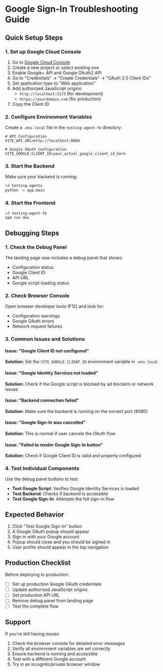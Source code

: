 # Google Sign-In Troubleshooting Guide

## Quick Setup Steps

### 1. Set up Google Cloud Console
1. Go to [Google Cloud Console](https://console.cloud.google.com/)
2. Create a new project or select existing one
3. Enable Google+ API and Google OAuth2 API
4. Go to "Credentials" → "Create Credentials" → "OAuth 2.0 Client IDs"
5. Set application type to "Web application"
6. Add authorized JavaScript origins:
   - `http://localhost:5173` (for development)
   - `https://yourdomain.com` (for production)
7. Copy the Client ID

### 2. Configure Environment Variables
Create a `.env.local` file in the `testing-agent-fe` directory:

```env
# API Configuration
VITE_API_URL=http://localhost:8080

# Google OAuth Configuration
VITE_GOOGLE_CLIENT_ID=your_actual_google_client_id_here
```

### 3. Start the Backend
Make sure your backend is running:
```bash
cd testing-agents
python -m app.main
```

### 4. Start the Frontend
```bash
cd testing-agent-fe
npm run dev
```

## Debugging Steps

### 1. Check the Debug Panel
The landing page now includes a debug panel that shows:
- Configuration status
- Google Client ID
- API URL
- Google script loading status

### 2. Check Browser Console
Open browser developer tools (F12) and look for:
- Configuration warnings
- Google OAuth errors
- Network request failures

### 3. Common Issues and Solutions

#### Issue: "Google Client ID not configured"
**Solution:** Set the `VITE_GOOGLE_CLIENT_ID` environment variable in `.env.local`

#### Issue: "Google Identity Services not loaded"
**Solution:** Check if the Google script is blocked by ad blockers or network issues

#### Issue: "Backend connection failed"
**Solution:** Make sure the backend is running on the correct port (8080)

#### Issue: "Google Sign-In was cancelled"
**Solution:** This is normal if user cancels the OAuth flow

#### Issue: "Failed to render Google Sign-In button"
**Solution:** Check if Google Client ID is valid and properly configured

### 4. Test Individual Components

Use the debug panel buttons to test:
- **Test Google Script**: Verifies Google Identity Services is loaded
- **Test Backend**: Checks if backend is accessible
- **Test Google Sign-In**: Attempts the full sign-in flow

## Expected Behavior

1. Click "Test Google Sign-In" button
2. A Google OAuth popup should appear
3. Sign in with your Google account
4. Popup should close and you should be signed in
5. User profile should appear in the top navigation

## Production Checklist

Before deploying to production:
- [ ] Set up production Google OAuth credentials
- [ ] Update authorized JavaScript origins
- [ ] Set production API URL
- [ ] Remove debug panel from landing page
- [ ] Test the complete flow

## Support

If you're still having issues:
1. Check the browser console for detailed error messages
2. Verify all environment variables are set correctly
3. Ensure backend is running and accessible
4. Test with a different Google account
5. Try in an incognito/private browser window
